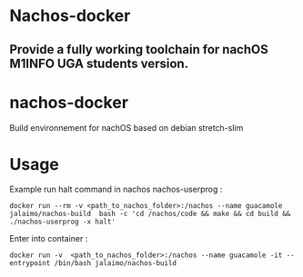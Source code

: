 # Nachos-docker 
## Provide a fully working toolchain for nachOS M1INFO UGA students version.

# nachos-docker
Build environnement for nachOS based on debian stretch-slim

# Usage
Example run halt command in nachos nachos-userprog :

```docker run --rm -v <path_to_nachos_folder>:/nachos --name guacamole jalaimo/nachos-build  bash -c 'cd /nachos/code && make && cd build && ./nachos-userprog -x halt' ```

Enter into container : 

```docker run -v  <path_to_nachos_folder>:/nachos --name guacamole -it --entrypoint /bin/bash jalaimo/nachos-build```

